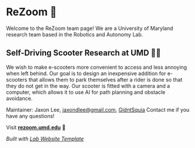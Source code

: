 # ReZoom 🛴
Welcome to the ReZoom team page! We are a University of Maryland research team based in
the Robotics and Autonomy Lab. 

## Self-Driving Scooter Research at UMD 👨‍🏫

We wish to make e-scooters more convenient to access and less annoying when left 
behind. Our goal is to design an inexpensive addition for e-scooters that allows
them to park themselves after a rider is done so that they do not get in the way.
Our scooter is fitted with a camera and a computer, which allows it to use AI for
path planning and obstacle avoidance.


Maintainer: Jaxon Lee, jaxondlee@gmail.com, [GidntSquia](https://github.com/Gidntsquia)
Contact me if you have any questions!

Visit **[rezoom.umd.edu](http://rezoom.umd.edu)** 🚀

_Built with [Lab Website Template](https://greene-lab.gitbook.io/lab-website-template-docs)_

